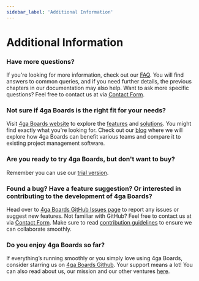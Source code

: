 ```yaml
---
sidebar_label: 'Additional Information'
---
```


# Additional Information
### Have more questions?
If you're looking for more information, check out our [FAQ](https://4gaboards.com/faq). You will find answers to common queries, and if you need further details, the previous chapters in our documentation may also help. Want to ask more specific questions?  Feel free to contact us at via [Contact Form](https://4gaboards.com/contact).

### Not sure if 4ga Boards is the right fit for your needs?
Visit [4ga Boards website](https://4gaboards.com/) to explore the [features](https://4gaboards.com/features) and [solutions](https://4gaboards.com/solutions). You might find exactly what you're looking for. Check out our [blog](https://4gaboards.com/blog) where we will explore how 4ga Boards can benefit various teams and compare it to existing project management software. 

### Are you ready to try 4ga Boards, but don't want to buy?
Remember you can use our [trial version](https://4gaboards.com/).

### Found a bug? Have a feature suggestion? Or interested in contributing to the development of 4ga Boards?
Head over to [4ga Boards GitHub Issues page](https://github.com/RARgames/4gaBoards/issues) to report any issues or suggest new features. Not familiar with GitHub? Feel free to contact us at via [Contact Form](https://4gaboards.com/contact). Make sure to read [contribution guidelines](https://4gaboards.com/contribute) to ensure we can collaborate smoothly.

### Do you enjoy 4ga Boards so far?
If everything’s running smoothly or you simply love using 4ga Boards, consider starring us on [4ga Boards Github](https://github.com/RARgames/4gaBoards). Your support means a lot! You can also read about us, our mission and our other ventures [here](https://4gaboards.com/about).